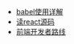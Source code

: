 - [babel使用详解](https://www.jiangruitao.com/babel/rudiments/)
- [读react源码](https://segmentfault.com/a/1190000022105022)
- [前端开发者路线](https://roadmap.sh/frontend)
